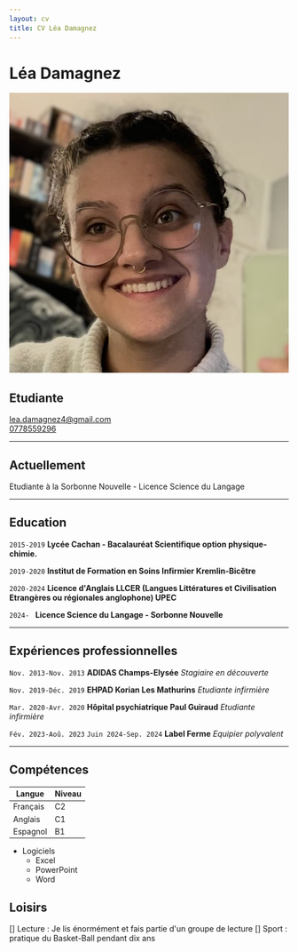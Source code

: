 ```yaml
---
layout: cv
title: CV Léa Damagnez
---
```

# Léa Damagnez
![En-tête][mardown]

Etudiante
---
<div id="webaddress">
<a href="lea.damagnez4@gmail.com">lea.damagnez4@gmail.com</a>
</div>
<a href="0778559296">0778559296</a>

---
## Actuellement

Etudiante à la Sorbonne Nouvelle - Licence Science du Langage

---

## Education

`2015-2019`
__Lycée Cachan - Bacalauréat Scientifique option physique-chimie.__

`2019-2020`
__Institut de Formation en Soins Infirmier Kremlin-Bicêtre__

`2020-2024`
__Licence d'Anglais LLCER (Langues Littératures et Civilisation Etrangères ou régionales anglophone) UPEC__

`2024- `
__Licence Science du Langage - Sorbonne Nouvelle__

---
## Expériences professionnelles

`Nov. 2013-Nov. 2013`
__ADIDAS Champs-Elysée__
_Stagiaire en découverte_

`Nov. 2019-Déc. 2019`
__EHPAD Korian Les Mathurins__
_Etudiante infirmière_

`Mar. 2020-Avr. 2020`
__Hôpital psychiatrique Paul Guiraud__
_Etudiante infirmière_

`Fév. 2023-Aoû. 2023`
`Juin 2024-Sep. 2024`
__Label Ferme__
_Equipier polyvalent_

---

## Compétences

| Langue   | Niveau |
| -------- | ------ |
| Français |   C2   |
| Anglais  |   C1   |
| Espagnol |   B1   |


* Logiciels
  * Excel
  * PowerPoint
  * Word

 ## Loisirs
[] Lecture : Je lis énormément et fais partie d'un groupe de lecture
[] Sport : pratique du Basket-Ball pendant dix ans 






[mardown]: https://github.com/kaleken/markdown-cv/blob/3ef1cabad58c2ecbbc418adab3183b93d5f51cec/photo%20cv.jpg



<!-- ### Footer

Last updated: May 2013 -->


